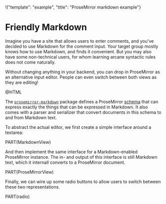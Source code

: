 !{"template": "example", "title": "ProseMirror markdown example"}

# Friendly Markdown

Imagine you have a site that allows users to enter comments, and
you've decided to use Markdown for the comment input. Your target
group mostly knows how to use Markdown, and finds it convenient. But
you may also have some non-technical users, for whom learning arcane
syntactic rules does not come naturally.

Without changing anything in your backend, you can drop in
ProseMirror as an alternative input editor. People can even switch
between both views as they are editing!

@HTML

The
[`prosemirror-markdown`](https://github.com/prosemirror/prosemirror-markdown)
package defines a ProseMirror [schema](/doc/guide/#schema) that can
express exactly the things that can be expressed in Markdown. It also
comes with a parser and serializer that convert documents in this
schema to and from Markdown text.

To abstract the actual editor, we first create a simple interface
around a textarea:

PART(MarkdownView)

And then implement the same interface for a Markdown-enabled
ProseMirror instance. The in- and output of this interface is still
Markdown text, which it internall converts to a ProseMirror document.

PART(ProseMirrorView)

Finally, we can wire up some radio buttons to allow users to switch
between these two representations.

PART(radio)
